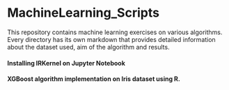 # MachineLearning_Scripts
This repository contains machine learning exercises on various algorithms. Every directory has its own markdown that provides detailed information about the dataset used, aim of the algorithm and results. 

#### Installing IRKernel on Jupyter Notebook

#### XGBoost algorithm implementation on Iris dataset using R.
